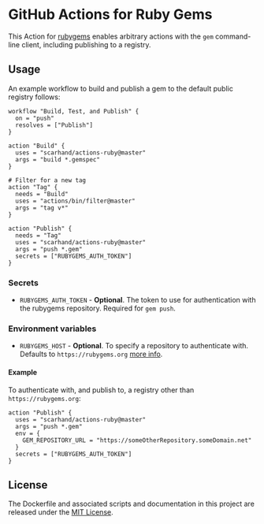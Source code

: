 # GitHub Actions for Ruby Gems

This Action for [rubygems](https://rubygems.org/) enables arbitrary actions with the `gem` command-line client, including publishing to a registry.

## Usage

An example workflow to build and publish a gem to the default public registry follows:

```hcl
workflow "Build, Test, and Publish" {
  on = "push"
  resolves = ["Publish"]
}

action "Build" {
  uses = "scarhand/actions-ruby@master"
  args = "build *.gemspec"
}

# Filter for a new tag
action "Tag" {
  needs = "Build"
  uses = "actions/bin/filter@master"
  args = "tag v*"
}

action "Publish" {
  needs = "Tag"
  uses = "scarhand/actions-ruby@master"
  args = "push *.gem"
  secrets = ["RUBYGEMS_AUTH_TOKEN"]
}
```

### Secrets

* `RUBYGEMS_AUTH_TOKEN` - **Optional**. The token to use for authentication with the rubygems repository. Required for `gem push`.

### Environment variables

* `RUBYGEMS_HOST` - **Optional**. To specify a repository to authenticate with. Defaults to `https://rubygems.org` [more info](https://guides.rubygems.org/command-reference/#gem-environment). 

#### Example

To authenticate with, and publish to, a registry other than `https://rubygems.org`:

```hcl
action "Publish" {
  uses = "scarhand/actions-ruby@master"
  args = "push *.gem"
  env = {
    GEM_REPOSITORY_URL = "https://someOtherRepository.someDomain.net"
  }
  secrets = ["RUBYGEMS_AUTH_TOKEN"]
}
```

## License

The Dockerfile and associated scripts and documentation in this project are released under the [MIT License](LICENSE).

